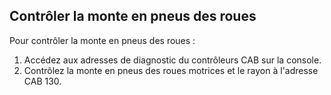 Contrôler la monte en pneus des roues
-------------
Pour contrôler la monte en pneus des roues :
1. Accédez aux adresses de diagnostic du contrôleurs CAB sur la console.
2. Contrôlez la monte en pneus des roues motrices et le rayon à l'adresse CAB 130.
